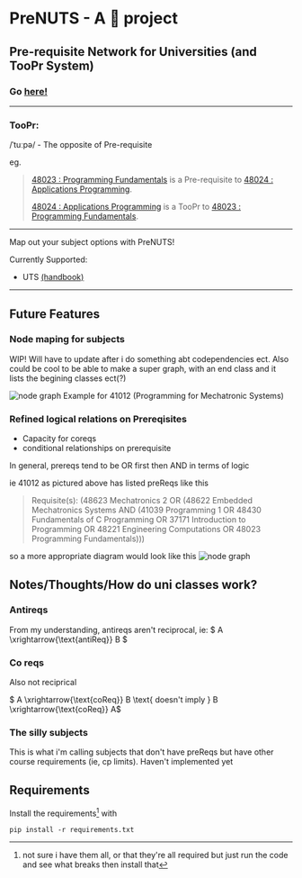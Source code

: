 # PreNUTS - A 🥜 project 
## Pre-requisite Network for Universities (and TooPr System)
### Go [here!](http://itsjustmustafa.github.io/PreNUTS)
---
### TooPr:
/ˈtuːpə/ - The opposite of Pre-requisite

eg.

> [48023 : Programming Fundamentals](https://itsjustmustafa.github.io/PreNUTS/?currQuery=Programming%20Fundamentals%2048023) is a Pre-requisite to [48024 : Applications Programming](https://itsjustmustafa.github.io/PreNUTS/?currQuery=Applications%20Programming%2048024).
>
> [48024 : Applications Programming](https://itsjustmustafa.github.io/PreNUTS/?currQuery=Applications%20Programming%2048024) is a TooPr to [48023 : Programming Fundamentals](https://itsjustmustafa.github.io/PreNUTS/?currQuery=Programming%20Fundamentals%2048023).

---

Map out your subject options with PreNUTS!

Currently Supported:
- UTS [(handbook)](http://www.handbook.uts.edu.au/)

---

## Future Features

### Node maping for subjects 
WIP! Will have to update after i do something abt codependencies ect. Also could be cool to be able to make a super graph, with an end class and it lists the begining classes ect(?)

![node graph](https://raw.githubusercontent.com/TalitaJames/PreNUTS/master/nodeGraphs\41012_path.png)
Example for 41012 (Programming for Mechatronic Systems)

### Refined logical relations on Prereqisites
- Capacity for coreqs
- conditional relationships on prerequisite

In general, prereqs tend to be OR first then AND in terms of logic

ie 41012 as pictured above has listed preReqs like this
> Requisite(s): (48623 Mechatronics 2 OR (48622 Embedded Mechatronics Systems AND (41039 Programming 1 OR 48430 Fundamentals of C Programming OR 37171 Introduction to Programming OR 48221 Engineering Computations OR 48023 Programming Fundamentals)))

so a more appropriate diagram would look like this
![node graph](https://raw.githubusercontent.com/TalitaJames/PreNUTS/master/nodeGraphs\41012_boolean.jpg)

## Notes/Thoughts/How do uni classes work?
### Antireqs
From my understanding, antireqs aren't reciprocal, ie:
$ A  \xrightarrow{\text{antiReq}} B $

### Co reqs 
Also not reciprical


$ A  \xrightarrow{\text{coReq}} B \text{ doesn't imply }  B  \xrightarrow{\text{coReq}} A$


### The silly subjects
This is what i'm calling subjects that don't have preReqs but have other course requirements (ie, cp limits). Haven't implemented yet

## Requirements
Install the requirements[^1] with  
[^1]: not sure i have them all, or that they're all required but just run the code and see what breaks then install that
```
pip install -r requirements.txt
```